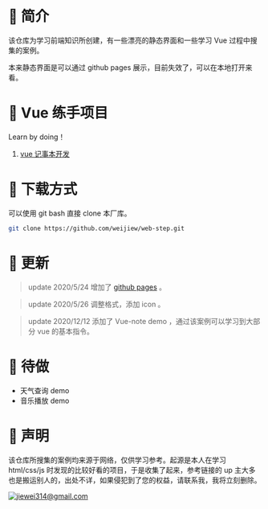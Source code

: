 # 👋 简介

该仓库为学习前端知识所创建，有一些漂亮的静态界面和一些学习 Vue 过程中搜集的案例。

本来静态界面是可以通过 github pages 展示，目前失效了，可以在本地打开来看。

# 🧐 Vue 练手项目

Learn by doing！

1. [vue 记事本开发](vue-study/1-note/README.md)

# 🎉 下载方式

可以使用 git bash 直接 clone 本厂库。
```bash
git clone https://github.com/weijiew/web-step.git
```

# 🥞 更新

> update 2020/5/24 增加了 [github pages](https://weijiew.com/web-step/) 。 

> update 2020/5/26 调整格式，添加 icon 。

> update 2020/12/12 添加了 Vue-note demo ，通过该案例可以学习到大部分 vue 的基本指令。

# 🍻 待做

* 天气查询 demo
* 音乐播放 demo

# 🍳 声明

该仓库所搜集的案例均来源于网络，仅供学习参考。起源是本人在学习 html/css/js 时发现的比较好看的项目，于是收集了起来，参考链接的 up 主大多也是搬运别人的，出处不详，如果侵犯到了您的权益，请联系我，我将立刻删除。

[![jiewei314@gmail.com](https://img.shields.io/badge/email-jiewei314@gmail.com-blueviolet?style=for-the-badge&logo=google&color=fd79a8)](mailto:jiewei314@gmail.com)
